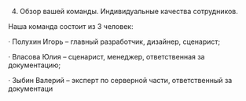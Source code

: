4. Обзор вашей команды. Индивидуальные качества сотрудников.

Наша команда состоит из 3 человек:

· Полухин Игорь – главный разработчик, дизайнер, сценарист;

· Власова Юлия – сценарист, менеджер, ответственная за документацию;

· Зыбин Валерий – эксперт по серверной части, ответственный за документаци